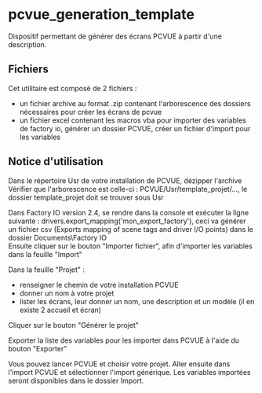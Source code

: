 # pcvue_generation_template
Dispositif permettant de générer des écrans PCVUE à partir d'une description.

## Fichiers

Cet utilitaire est composé de 2 fichiers :
* un fichier archive au format .zip contenant l'arborescence des dossiers nécessaires pour créer les écrans de pcvue
* un fichier excel contenant les macros vba pour importer des variables de factory io, générer un dossier PCVUE, créer un fichier d'import pour les variables

## Notice d'utilisation
Dans le répertoire Usr de votre installation de PCVUE, dézipper l'archive
Vérifier que l'arborescence est celle-ci : PCVUE/Usr/template_projet/..., le dossier template_projet doit se trouver sous Usr

Dans Factory IO version 2.4, se rendre dans la console et exécuter la ligne suivante : drivers.export_mapping('mon_export_factory'), ceci va générer un fichier csv (Exports mapping of scene tags and driver I/O points) dans le dossier Documents\Factory IO\
Ensuite cliquer sur le bouton "Importer fichier", afin d'importer les variables dans la feuille "Import"

Dans la feuille "Projet" :
* renseigner le chemin de votre installation PCVUE
* donner un nom à votre projet
* lister les écrans, leur donner un nom, une description et un modèle (il en existe 2 accueil et écran)

Cliquer sur le bouton "Générer le projet"

Exporter la liste des variables pour les importer dans PCVUE à l'aide du bouton "Exporter"

Vous pouvez lancer PCVUE et choisir votre projet. Aller ensuite dans l'import PCVUE et sélectionner l'import générique.
Les variables importées seront disponibles dans le dossier Import.